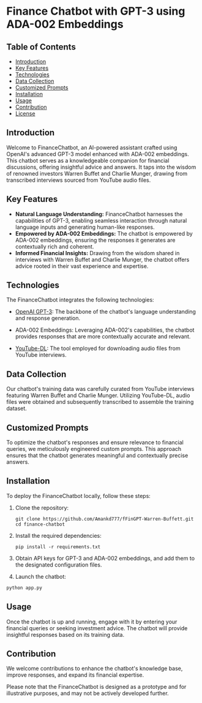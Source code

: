 # Finance Chatbot with GPT-3 using ADA-002 Embeddings

## Table of Contents

- [Introduction](#introduction)
- [Key Features](#key-features)
- [Technologies](#technologies)
- [Data Collection](#data-collection)
- [Customized Prompts](#customized-prompts)
- [Installation](#installation)
- [Usage](#usage)
- [Contribution](#contribution)
- [License](#license)

## Introduction

Welcome to FinanceChatbot, an AI-powered assistant crafted using OpenAI's advanced GPT-3 model enhanced with ADA-002 embeddings. This chatbot serves as a knowledgeable companion for financial discussions, offering insightful advice and answers. It taps into the wisdom of renowned investors Warren Buffet and Charlie Munger, drawing from transcribed interviews sourced from YouTube audio files.

## Key Features

- **Natural Language Understanding:** FinanceChatbot harnesses the capabilities of GPT-3, enabling seamless interaction through natural language inputs and generating human-like responses.
- **Empowered by ADA-002 Embeddings:** The chatbot is empowered by ADA-002 embeddings, ensuring the responses it generates are contextually rich and coherent.
- **Informed Financial Insights:** Drawing from the wisdom shared in interviews with Warren Buffet and Charlie Munger, the chatbot offers advice rooted in their vast experience and expertise.

## Technologies

The FinanceChatbot integrates the following technologies:

- [OpenAI GPT-3](https://openai.com): The backbone of the chatbot's language understanding and response generation.

- ADA-002 Embeddings: Leveraging ADA-002's capabilities, the chatbot provides responses that are more contextually accurate and relevant.

- [YouTube-DL](https://github.com/ytdl-org/youtube-dl): The tool employed for downloading audio files from YouTube interviews.

## Data Collection

Our chatbot's training data was carefully curated from YouTube interviews featuring Warren Buffet and Charlie Munger. Utilizing YouTube-DL, audio files were obtained and subsequently transcribed to assemble the training dataset.

## Customized Prompts

To optimize the chatbot's responses and ensure relevance to financial queries, we meticulously engineered custom prompts. This approach ensures that the chatbot generates meaningful and contextually precise answers.

## Installation

To deploy the FinanceChatbot locally, follow these steps:

1. Clone the repository:
   ```
   git clone https://github.com/Amankd777/fFinGPT-Warren-Buffett.git
   cd finance-chatbot
   ```

3. Install the required dependencies:
   ```
   pip install -r requirements.txt
   ```


4. Obtain API keys for GPT-3 and ADA-002 embeddings, and add them to the designated configuration files.

5. Launch the chatbot:

```python
python app.py

```

## Usage

Once the chatbot is up and running, engage with it by entering your financial queries or seeking investment advice. The chatbot will provide insightful responses based on its training data.

## Contribution

We welcome contributions to enhance the chatbot's knowledge base, improve responses, and expand its financial expertise.

Please note that the FinanceChatbot is designed as a prototype and for illustrative purposes, and may not be actively developed further.
